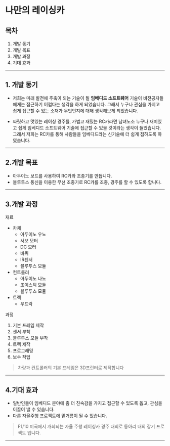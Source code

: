**나만의 레이싱카**
==============


## 목차
1. 개발 동기
2. 개발 목표
3. 개발 과정	
4. 기대 효과
------------
 
## 1. 개발 동기	
+ 저희는 미래 발전에 주축이 되는 기술이 될 **임베디드 소프트웨어** 기술이 비전공자들에게는 접근하기 어렵다는 생각을 하게 되었습니다. 그래서 누구나 관심을 가지고 쉽게 접근할 수 있는 소재가 무엇인지에 대해 생각해보게 되었습니다.

+ 짜릿하고 멋있는 레이싱 경주를, 가볍고 재밌는 RC카라면 남녀노소 누구나 재미있고 쉽게 임베디드 소프트웨어 기술에 접근할 수 있을 것이라는 생각이 들었습니다.  그래서 저희는 RC카를 통해 사람들을 임베디드라는 신기술에 더 쉽게 접하도록 하였습니다.
------------

## 2.개발 목표
+ 아두이노 보드를 사용하여 RC카와 조종기를 만듭니다.  
+ 블루투스 통신을 이용한 무선 조종기로 RC카를 조종, 경주를 할 수 있도록 합니다.
------------

## 3.개발 과정 
재료
+ 차체	   
	+  아두이노 우노
	+  서보 모터
	+   DC 모터
	+ 바퀴
	+ IR센서 
	+ 블루투스 모듈
+ 컨트롤러  
	+ 아두이노 나노 
	+ 조이스틱 모듈 
	+ 블루투스 모듈 
+ 트랙 
	+  우드락
	  
과정 
1. 기본 프레임 제작
2. 센서 부착
3. 블루투스 모듈 부착
4. 트랙 제작
5. 프로그래밍
6. 보수 작업
		  
> 차량과 컨트롤러의 기본 프레임은 3D프린터로 제작합니다
------------

## 4.기대 효과
+ 일반인들이 임베디드 분야에 좀 더 친숙감을 가지고 접근할 수 있도록 돕고,  관심을 이끌어 낼 수 있습니다.
+ 다른 자율주행 프로젝트에 밑거름이 될 수 있습니다.
> F1/10 
> 미국에서 개최되는 자율 주행 레이싱카 경주 대회로 동아리 내의 장기 프로젝트 입니다.
------------
